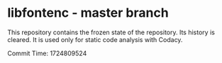 # libfontenc - master branch

This repository contains the frozen state of the repository.
Its history is cleared. It is used only for static code
analysis with Codacy.

Commit Time: 1724809524